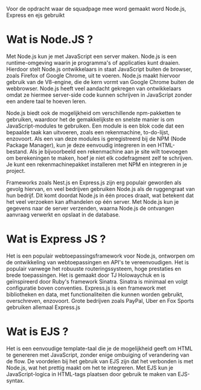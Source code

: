 Voor de opdracht waar de squadpage mee word gemaakt word Node.js, Express en ejs gebruikt

# Wat is Node.JS ?

Met Node.js kun je met JavaScript een server maken. Node.js is een runtime-omgeving waarin je programma's of applicaties kunt draaien. Hierdoor stelt Node.js ontwikkelaars in staat JavaScript buiten de browser, zoals Firefox of Google Chrome, uit te voeren. Node.js maakt hiervoor gebruik van de V8-engine, die de kern vormt van Google Chrome buiten de webbrowser. Node.js heeft veel aandacht gekregen van ontwikkelaars omdat ze hiermee server-side code kunnen schrijven in JavaScript zonder een andere taal te hoeven leren.

Node.js biedt ook de mogelijkheid om verschillende npm-pakketten te gebruiken, waardoor het de gemakkelijkste en snelste manier is om JavaScript-modules te gebruiken. Een module is een blok code dat een bepaalde taak kan uitvoeren, zoals een rekenmachine, to-do-lijst, enzovoort. Als een van deze modules is geregistreerd bij de NPM (Node Package Manager), kun je deze eenvoudig integreren in een HTML-bestand. Als je bijvoorbeeld een rekenmachine aan je site wilt toevoegen om berekeningen te maken, hoef je niet elk codefragment zelf te schrijven. Je kunt een rekenmachinepakket installeren met NPM en integreren in je project.

Frameworks zoals Nest.js en Express.js zijn erg populair geworden als gevolg hiervan, en veel bedrijven gebruiken Node.js als de ruggengraat van hun bedrijf. Dit komt doordat Node.js in één proces draait, wat betekent dat het veel verzoeken kan afhandelen op één server. Met Node.js kun je gegevens naar de server verzenden, waarna Node.js de ontvangen aanvraag verwerkt en opslaat in de database.

# Wat is Express JS ?

Het is een populair webtoepassingsframework voor Node.js, ontworpen om de ontwikkeling van webtoepassingen en API's te vereenvoudigen. Het is populair vanwege het robuuste routeringssysteem, hoge prestaties en brede toepassingen. Het is gemaakt door TJ Holowaychuk en is geïnspireerd door Ruby's framework Sinatra. Sinatra is minimaal en volgt configuratie boven conventies. Express.js is een framework met bibliotheken en data, met functionaliteiten die kunnen worden gebruikt, overschreven, enzovoort. Grote bedrijven zoals PayPal, Uber en Fox Sports gebruiken allemaal Express.js

# Wat is EJS ?

Het is een eenvoudige template-taal die je de mogelijkheid geeft om HTML te genereren met JavaScript, zonder enige ombuiging of verandering van de flow. De voordelen bij het gebruik van EJS zijn dat het verbonden is met Node.js, wat het prettig maakt om het te integreren. Met EJS kun je JavaScript-logica in HTML-tags plaatsen door gebruik te maken van EJS-syntax.
